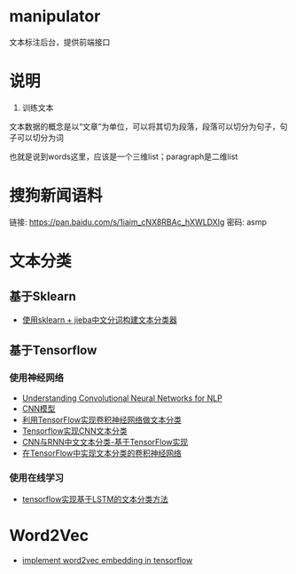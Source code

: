 # manipulator
文本标注后台，提供前端接口

# 说明
1. 训练文本

文本数据的概念是以“文章”为单位，可以将其切为段落，段落可以切分为句子，句子可以切分为词

也就是说到words这里，应该是一个三维list；paragraph是二维list

# 搜狗新闻语料
链接: https://pan.baidu.com/s/1iaim_cNX8RBAc_hXWLDXIg 密码: asmp

# 文本分类
## 基于Sklearn
- [使用sklearn + jieba中文分词构建文本分类器](http://myg0u.com/%E6%95%B0%E6%8D%AE%E6%8C%96%E6%8E%98/2015/05/06/use-sklearn-jieba.html)

## 基于Tensorflow
### 使用神经网络
- [Understanding Convolutional Neural Networks for NLP](http://www.wildml.com/2015/11/understanding-convolutional-neural-networks-for-nlp/)
- [CNN模型](http://www.jeyzhang.com/tensorflow-learning-notes-2.html)
- [利用TensorFlow实现卷积神经网络做文本分类](https://www.jianshu.com/p/ed3eac3dcb39)
- [Tensorflow实现CNN文本分类](https://www.jianshu.com/p/ff8e5f4635cc)
- [CNN与RNN中文文本分类-基于TensorFlow实现](https://gaussic.github.io/2017/08/30/text-classification-tensorflow/)
- [在TensorFlow中实现文本分类的卷积神经网络](http://www.tensorflownews.com/2017/08/21/implementing-a-cnn-for-text-classification-in-tensorflow/)

### 使用在线学习
- [tensorflow实现基于LSTM的文本分类方法](http://blog.csdn.net/u010223750/article/details/53334313)


# Word2Vec
- [implement word2vec embedding in tensorflow](https://towardsdatascience.com/learn-word2vec-by-implementing-it-in-tensorflow-45641adaf2ac)